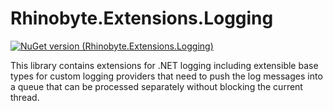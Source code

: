 # Rhinobyte.Extensions.Logging

[![NuGet version (Rhinobyte.Extensions.Logging)](https://img.shields.io/nuget/v/Rhinobyte.Extensions.Logging.svg?style=flat)](https://www.nuget.org/packages/Rhinobyte.Extensions.Logging/)

This library contains extensions for .NET logging including extensible base types for custom logging providers that need to push the log messages into a queue that can be processed separately without blocking the current thread.
